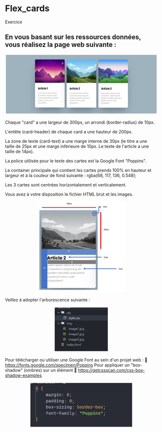 # Flex_cards

Exercice 

## En vous basant sur les ressources données, vous réalisez la page web suivante :

<p align='center'>
<a href="https://www.linkedin.com/in/michael-heid-846663329/"><img height="200" src="https://github.com/Goldorakor/Flex_cards/blob/main/img/GitHub_01.jpg?raw=true"></a>
</p>

Chaque "card" a une largeur de 300px, un arrondi (border-radius) de 10px.

L'entête (card-header) de chaque card a une hauteur de 200px.

La zone de texte (card-text) a une marge interne de 30px (le titre a une taille de 25px et
une marge inférieure de 10px. Le texte de l'article a une taille de 14px).

La police utilisée pour le texte des cartes est la Google Font "Poppins".

Le container principale qui contient les cartes prends 100% en hauteur et largeur et à la
couleur de fond suivante : rgba(68, 117, 136, 0.548);

Les 3 cartes sont centrées horizontalement et verticalement.

Vous avez à votre disposition le fichier HTML brut et les images.

<p align='center'>
<a href="https://www.linkedin.com/in/michael-heid-846663329/"><img height="300" src="https://github.com/Goldorakor/Flex_cards/blob/main/img/GitHub_02.jpg?raw=true"></a>
</p>

Veillez à adopter l'arborescence suivante :

<p align='center'>
<a href="https://www.linkedin.com/in/michael-heid-846663329/"><img height="150" src="https://github.com/Goldorakor/Flex_cards/blob/main/img/GitHub_03.jpg?raw=true"></a>
</p>


Pour télécharger ou utiliser une Google Font au sein d'un projet web :
 https://fonts.google.com/specimen/Poppins
Pour appliquer un "box-shadow" (ombres) sur un élément
 https://getcssscan.com/css-box-shadow-examples

<p align='center'>
<a href="https://www.linkedin.com/in/michael-heid-846663329/"><img height="150" src="https://github.com/Goldorakor/Flex_cards/blob/main/img/GitHub_04.jpg?raw=true"></a>
</p>
